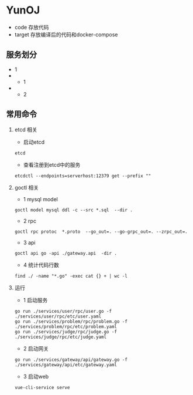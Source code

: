# YunOJ

- code 存放代码
- target 存放编译后的代码和docker-compose

## 服务划分

- 1
-
    - 1
-
    - 2

## 常用命令

1. etcd 相关
    - 启动etcd
    ```shell
    etcd
    ```
    - 查看注册到etcd中的服务
    ```shell
    etcdctl --endpoints=serverhost:12379 get --prefix ""
    ```
2. goctl 相关
    - 1 mysql model
    ```shell
    goctl model mysql ddl -c --src *.sql  --dir .
    ```
    - 2 rpc
    ```shell
    goctl rpc protoc  *.proto  --go_out=. --go-grpc_out=. --zrpc_out=.
    ```
    - 3 api
    ```shell
    goctl api go -api ./gateway.api  -dir .
    ```
    - 4 统计代码行数
    ```shell
    find ./ -name "*.go" -exec cat {} + | wc -l
    ```

3. 运行
    - 1 启动服务
    ```shell
    go run ./services/user/rpc/user.go -f ./services/user/rpc/etc/user.yaml
    go run ./services/problem/rpc/problem.go -f ./services/problem/rpc/etc/problem.yaml
    go run ./services/judge/rpc/judge.go -f ./services/judge/rpc/etc/judge.yaml
    ```
    - 2 启动网关
    ```shell
    go run ./services/gateway/api/gateway.go -f ./services/gateway/api/etc/gateway.yaml
    ```
    - 3 启动web
    ```shell
    vue-cli-service serve
    ```
   


